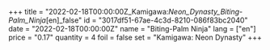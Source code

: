 +++
title = "2022-02-18T00:00:00Z_Kamigawa:_Neon_Dynasty_Biting-Palm_Ninja_[en]_false"
id = "3017df51-67ae-4c3d-8210-086f83bc2040"
date = "2022-02-18T00:00:00Z"
name = "Biting-Palm Ninja"
lang = ["en"]
price = "0.17"
quantity = 4
foil = false
set = "Kamigawa: Neon Dynasty"
+++
